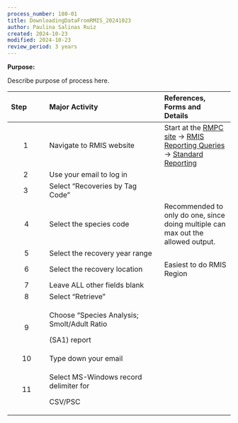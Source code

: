 ```yaml
---
process_number: 180-01
title: DownloadingDataFromRMIS_20241023
author: Paulina Salinas Ruiz
created: 2024-10-23
modified: 2024-10-23
review_period: 3 years
---
```


**Purpose:**

Describe purpose of process here.

<table>
<colgroup>
<col style="width: 17%" />
<col style="width: 51%" />
<col style="width: 31%" />
</colgroup>
<thead>
<tr>
<th style="text-align: left;"><strong>Step</strong> </th>
<th style="text-align: left;"><strong>Major Activity</strong> </th>
<th style="text-align: left;"><strong>References, Forms and Details</strong> </th>
</tr>
</thead>
<tbody>
<tr>
<td style="text-align: center;">1 </td>
<td>Navigate to RMIS website</td>
<td>Start at the <a href="https://www.rmpc.org/">RMPC site</a> -&gt; <a href="https://www.rmpc.org/data-selection/rmis-queries/">RMIS Reporting Queries</a> -&gt; <a href="https://www.rmis.org/rmis_login.php?action=Login&amp;system=cwt">Standard Reporting</a></td>
</tr>
<tr>
<td style="text-align: center;">2 </td>
<td>Use your email to log in</td>
<td></td>
</tr>
<tr>
<td style="text-align: center;">3 </td>
<td>Select “Recoveries by Tag Code”</td>
<td></td>
</tr>
<tr>
<td style="text-align: center;">4</td>
<td>Select the species code</td>
<td>Recommended to only do one, since doing multiple can max out the allowed output.</td>
</tr>
<tr>
<td style="text-align: center;">5</td>
<td>Select the recovery year range</td>
<td></td>
</tr>
<tr>
<td style="text-align: center;">6</td>
<td>Select the recovery location</td>
<td>Easiest to do RMIS Region</td>
</tr>
<tr>
<td style="text-align: center;">7</td>
<td>Leave ALL other fields blank</td>
<td></td>
</tr>
<tr>
<td style="text-align: center;">8</td>
<td>Select “Retrieve”</td>
<td></td>
</tr>
<tr>
<td style="text-align: center;">9</td>
<td><p>Choose “Species Analysis; Smolt/Adult Ratio</p>
<p>(SA1) report</p></td>
<td></td>
</tr>
<tr>
<td style="text-align: center;">10</td>
<td>Type down your email</td>
<td></td>
</tr>
<tr>
<td style="text-align: center;">11</td>
<td><p>Select MS-Windows record delimiter for</p>
<p>CSV/PSC</p></td>
<td></td>
</tr>
</tbody>
</table>
